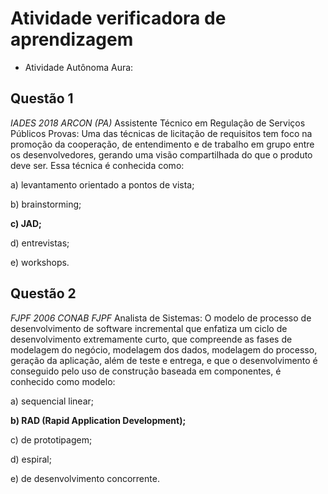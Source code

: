 # Atividade verificadora de aprendizagem
* Atividade Autônoma Aura:

## Questão 1
_IADES 2018 ARCON (PA)_
Assistente Técnico em Regulação de Serviços Públicos Provas: Uma das técnicas de licitação de requisitos tem foco na promoção da cooperação, de entendimento e de trabalho em grupo entre os desenvolvedores, gerando uma visão compartilhada do que o produto deve ser. Essa técnica é conhecida como:

a) levantamento orientado a pontos de vista;

b) brainstorming;

**c) JAD;**

d) entrevistas;

e) workshops.

## Questão 2
_FJPF 2006 CONAB FJPF_
Analista de Sistemas: O modelo de processo de desenvolvimento de software incremental que enfatiza um ciclo de desenvolvimento extremamente curto, que compreende as fases de modelagem do negócio, modelagem dos dados, modelagem do processo, geração da aplicação, além de teste e entrega, e que o desenvolvimento é conseguido pelo uso de construção baseada em componentes, é conhecido como modelo:

a) sequencial linear;

**b) RAD (Rapid Application Development);**

c) de prototipagem;

d) espiral;

e) de desenvolvimento concorrente.